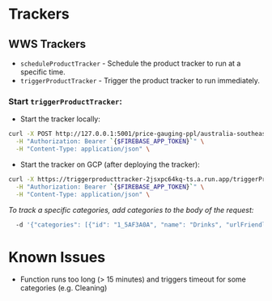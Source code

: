 # Trackers
## WWS Trackers
- `scheduleProductTracker` - Schedule the product tracker to run at a specific time.
- `triggerProductTracker` - Trigger the product tracker to run immediately.

### Start `triggerProductTracker`:
- Start the tracker locally:
```bash
curl -X POST http://127.0.0.1:5001/price-gauging-ppl/australia-southeast1/triggerProductTracker \
  -H "Authorization: Bearer `{$FIREBASE_APP_TOKEN}`" \
  -H "Content-Type: application/json" \
```
- Start the tracker on GCP (after deploying the tracker):
```bash
curl -X https://triggerproducttracker-2jsxpc64kq-ts.a.run.app/triggerProductTracker \
  -H "Authorization: Bearer `{$FIREBASE_APP_TOKEN}`" \
  -H "Content-Type: application/json" \
```
*To track a specific categories, add categories to the body of the request:*
```bash
  -d '{"categories": [{"id": "1_5AF3A0A", "name": "Drinks", "urlFriendlyName": "drinks"}]}'
```
# Known Issues
- Function runs too long (> 15 minutes) and triggers timeout for some categories (e.g. Cleaning)
